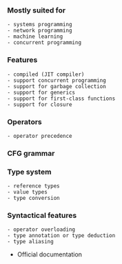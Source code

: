 ### Mostly suited for
	- systems programming
	- network programming
	- machine learning 
	- concurrent programming

### Features
	- compiled (JIT compiler)
	- support concurrent programming
	- support for garbage collection
	- support for generics
	- support for first-class functions
	- support for closure

### Operators
	- operator precedence  

### CFG grammar

### Type system
	- reference types
	- value types
	- type conversion

### Syntactical features
	- operator overloading
	- type annotation or type deduction
	- type aliasing

- Official documentation